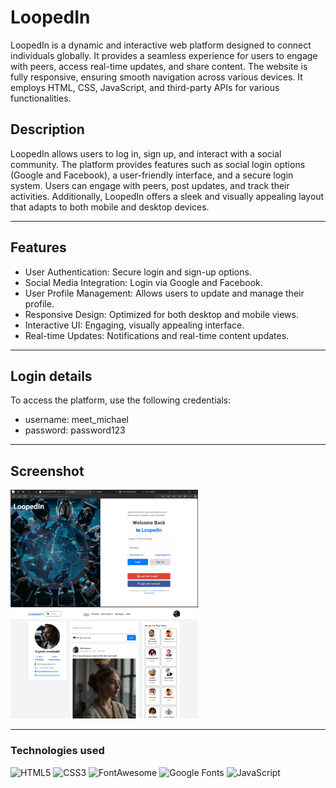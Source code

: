 # LoopedIn

LoopedIn is a dynamic and interactive web platform designed to connect individuals globally. It provides a seamless experience for users to engage with peers, access real-time updates, and share content. The website is fully responsive, ensuring smooth navigation across various devices. It employs HTML, CSS, JavaScript, and third-party APIs for various functionalities.

## Description

LoopedIn allows users to log in, sign up, and interact with a social community. The platform provides features such as social login options (Google and Facebook), a user-friendly interface, and a secure login system. Users can engage with peers, post updates, and track their activities. Additionally, LoopedIn offers a sleek and visually appealing layout that adapts to both mobile and desktop devices.

---

## Features

- User Authentication: Secure login and sign-up options.
- Social Media Integration: Login via Google and Facebook.
- User Profile Management: Allows users to update and manage their profile.
- Responsive Design: Optimized for both desktop and mobile views.
- Interactive UI: Engaging, visually appealing interface.
- Real-time Updates: Notifications and real-time content updates.

---

## Login details
To access the platform, use the following credentials:

-  username: meet_michael
- password: password123

---

## Screenshot

<img src="./assets/img/loginpage.png" width="300">
<img src="./assets/img/homepage.png" width="300">

---

### Technologies used
![HTML5](https://img.shields.io/badge/HTML5-%23E34F26.svg?style=flat&logo=html5&logoColor=white)
![CSS3](https://img.shields.io/badge/CSS3-%231572B6.svg?style=flat&logo=css3&logoColor=white)
![FontAwesome](https://img.shields.io/badge/FontAwesome-%23339AF0.svg?style=flat&logo=font-awesome&logoColor=white)
![Google Fonts](https://img.shields.io/badge/Google%20Fonts-%234285F4.svg?style=flat&logo=google&logoColor=white)
![JavaScript](https://img.shields.io/badge/JavaScript-%23F7DF1E.svg?style=flat&logo=javascript&logoColor=black)